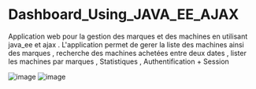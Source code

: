 # Dashboard_Using_JAVA_EE_AJAX
Application web pour la gestion des marques et des machines en utilisant java_ee et ajax .
 L'application permet de gerer la liste des machines ainsi des marques , recherche des machines achetées entre deux dates , lister les machines par marques , Statistiques , 
 Authentification + Session 
 
![image](https://user-images.githubusercontent.com/86926143/150641252-3e3740e7-a03a-42fb-bceb-7744f83ebeef.png)
![image](https://user-images.githubusercontent.com/86926143/150641371-0f054bcf-46cf-49a6-b634-113257fa6d14.png)

 
